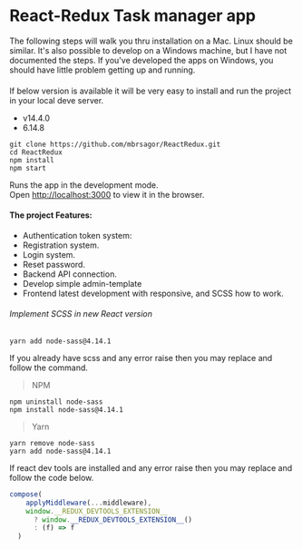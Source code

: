 # React-Redux Task manager app

The following steps will walk you thru installation on a Mac. Linux should be similar. It's also possible to develop on a Windows machine, but I have not documented the steps. If you've developed the apps on Windows, you should have little problem getting up and running.

#### 
If below version is available it will be very easy to install and run the project in your local deve server.
- v14.4.0
- 6.14.8

```
git clone https://github.com/mbrsagor/ReactRedux.git
cd ReactRedux
npm install
npm start
```

Runs the app in the development mode.\
Open [http://localhost:3000](http://localhost:3000) to view it in the browser.

#### The project Features:
- Authentication token system:
 - Registration system.
 - Login system.
 - Reset password.
- Backend API connection.
- Develop simple admin-template
- Frontend latest development with responsive, and SCSS how to work. 

###### Implement SCSS in new React version
```base
yarn add node-sass@4.14.1
```

If you already have scss and any error raise then you may replace and follow the command.
>NPM
```base
npm uninstall node-sass
npm install node-sass@4.14.1
```
>Yarn
```base
yarn remove node-sass
yarn add node-sass@4.14.1
```

If react dev tools are installed and any error raise then you may replace and follow the code below.
```javascript
compose(
    applyMiddleware(...middleware),
    window.__REDUX_DEVTOOLS_EXTENSION__
      ? window.__REDUX_DEVTOOLS_EXTENSION__()
      : (f) => f
  )
```
